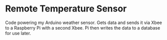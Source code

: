 Remote Temperature Sensor
============
Code powering my Arduino weather sensor. Gets data and sends it via Xbee to a Raspberry Pi with a second Xbee. Pi then writes the data to a database for use later. 


